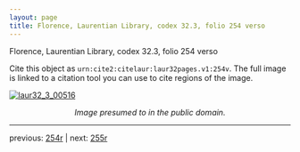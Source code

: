 ```yaml
---
layout: page
title: Florence, Laurentian Library, codex 32.3, folio 254 verso
---
```


Florence, Laurentian Library, codex 32.3, folio 254 verso

Cite this object as `urn:cite2:citelaur:laur32pages.v1:254v`.  The full image is linked to a citation tool you can use to cite regions of the image.

[![laur32_3_00516](http://www.homermultitext.org/iipsrv?IIIF=/project/homer/pyramidal/deepzoom/citelaur/laur32imgs/v1/laur32_3_00516.tif/full/800,/0/default.jpg)](http://www.homermultitext.org/ict2/?urn=urn:cite2:citelaur:laur32imgs.v1:laur32_3_00516) 

<p style="text-align: center; font-style: italic;">Image presumed to in the public domain.</p>

---

previous: [254r](../254r/) | next: [255r](../255r/)